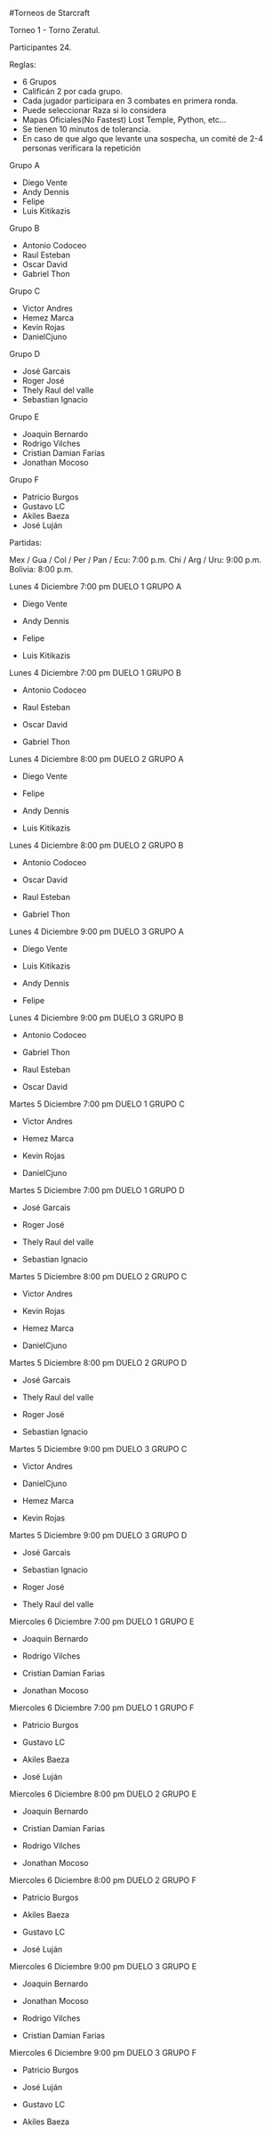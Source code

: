 #Torneos de Starcraft


Torneo 1 - Torno Zeratul.
 
Participantes 24.

Reglas:

* 6 Grupos
* Calificán 2 por cada grupo.
* Cada jugador participara en 3 combates en primera ronda.
* Puede seleccionar Raza si lo considera
* Mapas Oficiales(No Fastest) Lost Temple, Python, etc...
* Se tienen 10 minutos de tolerancia.
* En caso de que algo que levante una sospecha, un comité de 2-4 personas verificara la repetición

Grupo A

- Diego Vente
- Andy Dennis
- Felipe
- Luis Kitikazis

Grupo B

- Antonio Codoceo
- Raul Esteban
- Oscar David
- Gabriel Thon


Grupo C

- Victor Andres
- Hemez Marca
- Kevin Rojas
- DanielCjuno


Grupo D

- José Garcais
- Roger José
- Thely Raul del valle
- Sebastian Ignacio


Grupo E

- Joaquin Bernardo
- Rodrigo Vilches
- Cristian Damian Farias
- Jonathan Mocoso

Grupo F

- Patricio Burgos
- Gustavo LC 
- Akiles Baeza 
- José Luján 

Partidas:

Mex / Gua / Col / Per / Pan / Ecu: 7:00 p.m.
Chi / Arg / Uru: 9:00 p.m.
Bolivia: 8:00 p.m.

Lunes 4 Diciembre  7:00 pm   DUELO 1 GRUPO A
- Diego Vente
- Andy Dennis

- Felipe
- Luis Kitikazis 

Lunes 4 Diciembre  7:00 pm    DUELO 1  GRUPO B
- Antonio Codoceo
- Raul Esteban

- Oscar David
- Gabriel Thon

Lunes 4 Diciembre  8:00 pm   DUELO 2 GRUPO A
- Diego Vente
- Felipe

- Andy Dennis
- Luis Kitikazis 

Lunes 4 Diciembre  8:00 pm   DUELO 2  GRUPO B
- Antonio Codoceo
- Oscar David

- Raul Esteban
- Gabriel Thon

Lunes 4 Diciembre  9:00 pm   DUELO 3 GRUPO A
- Diego Vente
- Luis Kitikazis 

- Andy Dennis
- Felipe

Lunes 4 Diciembre  9:00 pm   DUELO 3 GRUPO B
- Antonio Codoceo
- Gabriel Thon

- Raul Esteban
- Oscar David

Martes 5 Diciembre  7:00 pm   DUELO 1 GRUPO C
- Victor Andres
- Hemez Marca

- Kevin Rojas
- DanielCjuno

Martes 5 Diciembre  7:00 pm    DUELO 1  GRUPO D
- José Garcais
- Roger José

- Thely Raul del valle
- Sebastian Ignacio

Martes 5 Diciembre  8:00 pm   DUELO 2 GRUPO C
- Victor Andres
- Kevin Rojas

- Hemez Marca
- DanielCjuno 

Martes 5 Diciembre  8:00 pm   DUELO 2  GRUPO D
- José Garcais
- Thely Raul del valle

- Roger José
- Sebastian Ignacio

Martes 5 Diciembre  9:00 pm   DUELO 3 GRUPO C
- Victor Andres
- DanielCjuno 

- Hemez Marca
- Kevin Rojas

Martes 5 Diciembre  9:00 pm   DUELO 3 GRUPO D
- José Garcais
- Sebastian Ignacio

- Roger José
- Thely Raul del valle

Miercoles 6 Diciembre  7:00 pm   DUELO 1 GRUPO E
- Joaquin Bernardo
- Rodrigo Vilches

- Cristian Damian Farias
- Jonathan Mocoso


Miercoles 6 Diciembre  7:00 pm    DUELO 1  GRUPO F
- Patricio Burgos
- Gustavo LC 

- Akiles Baeza 
- José Luján 

Miercoles 6 Diciembre  8:00 pm   DUELO 2 GRUPO E
- Joaquin Bernardo
- Cristian Damian Farias

- Rodrigo Vilches
- Jonathan Mocoso

Miercoles 6 Diciembre  8:00 pm   DUELO 2  GRUPO F
- Patricio Burgos
- Akiles Baeza

- Gustavo LC
- José Luján 

Miercoles 6 Diciembre  9:00 pm   DUELO 3 GRUPO E
- Joaquin Bernardo
- Jonathan Mocoso

- Rodrigo Vilches
- Cristian Damian Farias

Miercoles 6 Diciembre  9:00 pm   DUELO 3 GRUPO F
- Patricio Burgos
- José Luján 

- Gustavo LC
- Akiles Baeza













